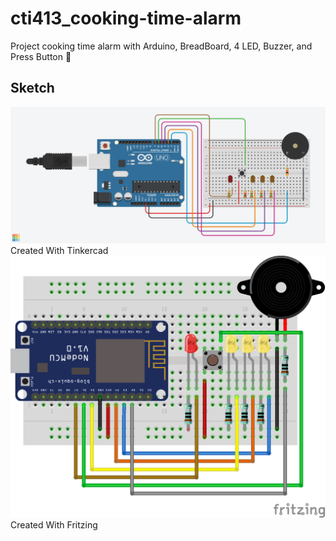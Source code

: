# cti413_cooking-time-alarm
Project cooking time alarm with Arduino, BreadBoard, 4 LED, Buzzer, and Press Button 🤖

## Sketch
<img src="https://raw.githubusercontent.com/bydzen/Cti413_cooking-time-alarm/main/sketch/cookingTimeAlarm.png" width="550" />
Created With Tinkercad

<img src="https://raw.githubusercontent.com/bydzen/Cti413_cooking-time-alarm/main/sketch/fritzing-CTA.png" width="550" />
Created With Fritzing
